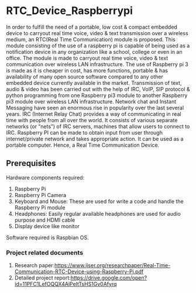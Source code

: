 # RTC_Device_Raspberrypi
In order to fulfill the need of a portable, low cost & compact embedded device to carryout real time voice, video & text transmission over a wireless medium, an RTC(Real Time Communication) module is proposed. This module consisting of the use of a raspberry pi is capable of being used as a notification device in any organization like a school, college or even in an office. The module is made to carryout real time voice, video & text communication over wireless LAN infrastructure. The use of Raspberry pi 3 is made as it is cheaper in cost, has more functions, portable & has availability of many open source software compared to any other embedded device currently available in the market. Transmission of text, audio & video has been carried out with the help of IRC, VoIP, SIP protocol & python programming  from one Raspberry pi3 module to another Raspberry pi3 module over wireless LAN infrastructure.
Network chat and Instant Messaging have seen an enormous rise in popularity over the last several years. IRC (Internet Relay Chat) provides  a way of communicating in real time with people from all over the world. It consists of various separate networks (or “nets”) of IRC servers, machines that allow users to connect to IRC. Raspberry PI can be made to obtain input from user through internet/private  network and takes appropriate action. It can be used as a portable computer. Hence,  a Real Time Communication Device.

## Prerequisites

Hardware components required:
1) Raspberry Pi 
2) Raspberry Pi Camera
3) Keyboard and Mouse: These are used for write a code and handle the Raspberry Pi module
4) Headphones: Easily regular available headphones are used for audio purpose and HDMI cable
5) Display device like monitor

Software required is Raspbian OS.


###  Project related documents

1. Research paper:https://www.ijser.org/researchpaper/Real-Time-Communication-RTC-Device-using-Raspberry-Pi.pdf
2. Detailed project report:https://drive.google.com/open?id=11PFC1LefOQQX4AiPeltTsHS1Gv0Afyrq
